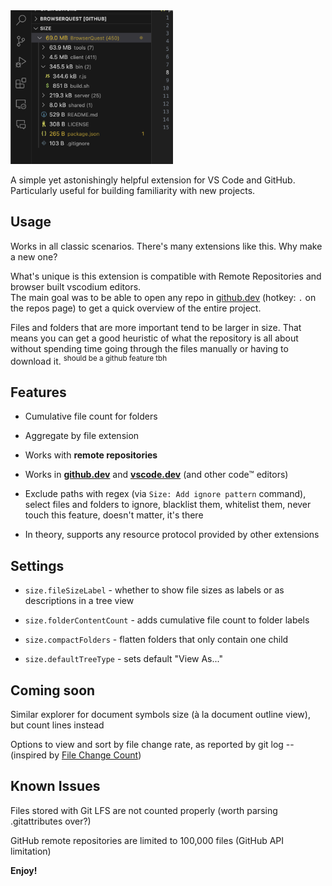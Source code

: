 <img alt="Display of file size" src="images/b.png" width="260px" />

A simple yet astonishingly helpful extension for VS Code and GitHub.
Particularly useful for building familiarity with new projects.

## Usage

 Works in all classic scenarios. There's many extensions like this. Why make a new one?

What's unique is this extension is compatible with Remote Repositories and browser built vscodium editors.  
The main goal was to be able to open any repo in [github.dev](https://github.dev) (hotkey: `.` on the repos page) to get a quick overview of the entire project.

Files and folders that are more important tend to be larger in size. That means you can get a good heuristic of what the repository is all about without spending time going through the files manually or having to download it. <sup>should be a github feature tbh</sup>

## Features

* Cumulative file count for folders

* Aggregate by file extension

* Works with __remote repositories__

* Works in __[github.dev](https://github.dev)__ and __[vscode.dev](https://github.dev)__ (and other code™ editors)

* Exclude paths with regex (via `Size: Add ignore pattern` command), select files and folders to ignore, blacklist them, whitelist them, never touch this feature, doesn't matter, it's there

* In theory, supports any resource protocol provided by other extensions

## Settings

* `size.fileSizeLabel` - whether to show file sizes as labels or as descriptions in a tree view

* `size.folderContentCount` - adds cumulative file count to folder labels

* `size.compactFolders` - flatten folders that only contain one child

* `size.defaultTreeType` - sets default "View As..."

## Coming soon

Similar explorer for document symbols size (à la document outline view), but count lines instead

Options to view and sort by file change rate, as reported by git log -- (inspired by [File Change Count](https://marketplace.visualstudio.com/items?itemName=sivakar12.file-change-count))

## Known Issues 

Files stored with Git LFS are not counted properly (worth parsing .gitattributes over?)

GitHub remote repositories are limited to 100,000 files (GitHub API limitation)

**Enjoy!**
